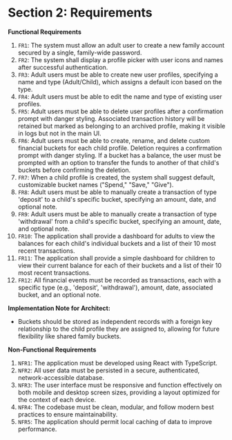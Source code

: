 # Section 2: Requirements

**Functional Requirements**

1.  `FR1`: The system must allow an adult user to create a new family account secured by a single, family-wide password.
2.  `FR2`: The system shall display a profile picker with user icons and names after successful authentication.
3.  `FR3`: Adult users must be able to create new user profiles, specifying a name and type (Adult/Child), which assigns a default icon based on the type.
4.  `FR4`: Adult users must be able to edit the name and type of existing user profiles.
5.  `FR5`: Adult users must be able to delete user profiles after a confirmation prompt with danger styling. Associated transaction history will be retained but marked as belonging to an archived profile, making it visible in logs but not in the main UI.
6.  `FR6`: Adult users must be able to create, rename, and delete custom financial buckets for each child profile. Deletion requires a confirmation prompt with danger styling. If a bucket has a balance, the user must be prompted with an option to transfer the funds to another of that child's buckets before confirming the deletion.
7.  `FR7`: When a child profile is created, the system shall suggest default, customizable bucket names ("Spend," "Save," "Give").
8.  `FR8`: Adult users must be able to manually create a transaction of type 'deposit' to a child's specific bucket, specifying an amount, date, and optional note.
9.  `FR9`: Adult users must be able to manually create a transaction of type 'withdrawal' from a child's specific bucket, specifying an amount, date, and optional note.
10. `FR10`: The application shall provide a dashboard for adults to view the balances for each child's individual buckets and a list of their 10 most recent transactions.
11. `FR11`: The application shall provide a simple dashboard for children to view their current balance for each of their buckets and a list of their 10 most recent transactions.
12. `FR12`: All financial events must be recorded as transactions, each with a specific type (e.g., 'deposit', 'withdrawal'), amount, date, associated bucket, and an optional note.

**Implementation Note for Architect:**

- Buckets should be stored as independent records with a foreign key relationship to the child profile they are assigned to, allowing for future flexibility like shared family buckets.

**Non-Functional Requirements**

1.  `NFR1`: The application must be developed using React with TypeScript.
2.  `NFR2`: All user data must be persisted in a secure, authenticated, network-accessible database.
3.  `NFR3`: The user interface must be responsive and function effectively on both mobile and desktop screen sizes, providing a layout optimized for the context of each device.
4.  `NFR4`: The codebase must be clean, modular, and follow modern best practices to ensure maintainability.
5.  `NFR5`: The application should permit local caching of data to improve performance.
